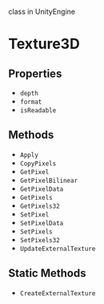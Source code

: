 class in UnityEngine
# Texture3D

## Properties
- `depth`
- `format`
- `isReadable`
## Methods
- `Apply`
- `CopyPixels`
- `GetPixel`
- `GetPixelBilinear`
- `GetPixelData`
- `GetPixels`
- `GetPixels32`
- `SetPixel`
- `SetPixelData`
- `SetPixels`
- `SetPixels32`
- `UpdateExternalTexture`
## Static Methods
- `CreateExternalTexture`
